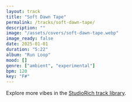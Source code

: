 ```yaml
---
layout: track
title: "Soft Dawn Tape"
permalink: /tracks/soft-dawn-tape/
description: ""
image: "/assets/covers/soft-dawn-tape.webp"
image_ready: false
date: 2025-01-01
duration: "5:22"
album: "Run Loop"
mood: []
genre: ["ambient", "experimental"]
bpm: 120
key: "F#"
---
```


Explore more vibes in the [StudioRich track library](/tracks/).
